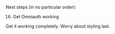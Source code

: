 Next steps (in no particular order):



16. Get Omniauth working


Get it working completely. Worry about styling last.
